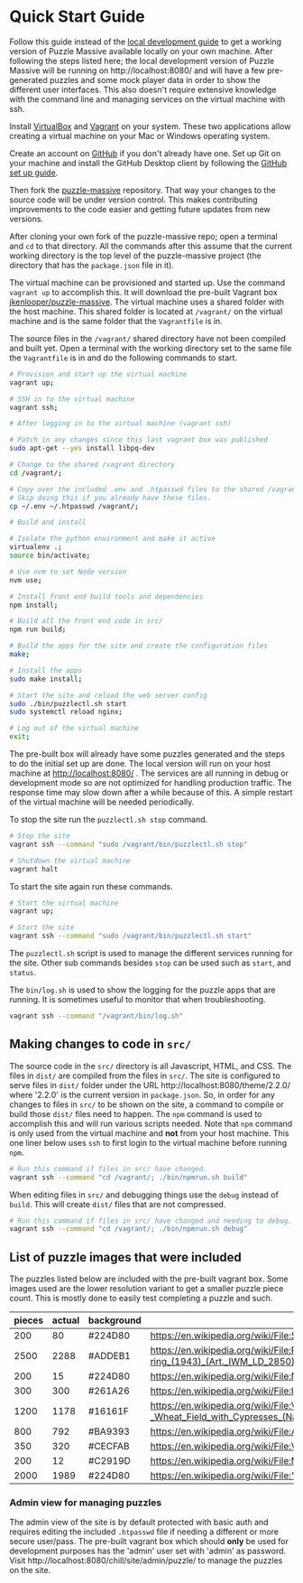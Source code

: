 # Quick Start Guide

Follow this guide instead of the [local development guide](development.md) to
get a working version of Puzzle Massive available locally on your own machine.
After following the steps listed here; the local development version of Puzzle
Massive will be running on http://localhost:8080/ and will have a few
pre-generated puzzles and some mock player data in order to show the different
user interfaces.  This also doesn't require extensive knowledge with the command
line and managing services on the virtual machine with ssh.

Install [VirtualBox](https://www.virtualbox.org/) and
[Vagrant](https://www.vagrantup.com/) on your system.  These two applications
allow creating a virtual machine on your Mac or Windows operating system.

Create an account on [GitHub](https://github.com/) if you don't already have
one.  Set up Git on your machine and install the GitHub Desktop client by
following the 
[GitHub set up guide](https://help.github.com/en/articles/set-up-git).

Then fork the [puzzle-massive](https://github.com/jkenlooper/puzzle-massive)
repository.  That way your changes to the source code will be under version
control.  This makes contributing improvements to the code easier and getting
future updates from new versions.

After cloning your own fork of the puzzle-massive repo; open a terminal and `cd`
to that directory.  All the commands after this assume that the current working
directory is the top level of the puzzle-massive project (the directory that has
the `package.json` file in it).

The virtual machine can be provisioned and started up.  Use the command
`vagrant up` to accomplish this.  It will download the pre-built Vagrant box
[jkenlooper/puzzle-massive](https://app.vagrantup.com/jkenlooper/boxes/puzzle-massive).
The virtual machine uses a shared folder with the host machine.  This shared
folder is located at `/vagrant/` on the virtual machine and is the same folder
that the `Vagrantfile` is in.

The source files in the `/vagrant/` shared directory have not been compiled and
built yet.  Open a terminal with the working directory set to the same file the
`Vagrantfile` is in and do the following commands to start.

```bash
# Provision and start up the virtual machine
vagrant up;

# SSH in to the virtual machine
vagrant ssh;
```

```bash
# After logging in to the virtual machine (vagrant ssh)

# Patch in any changes since this last vagrant box was published
sudo apt-get --yes install libpq-dev

# Change to the shared /vagrant directory
cd /vagrant/;

# Copy over the included .env and .htpasswd files to the shared /vagrant
# Skip doing this if you already have these files.
cp ~/.env ~/.htpasswd /vagrant/;

# Build and install

# Isolate the python environment and make it active
virtualenv .;
source bin/activate;

# Use nvm to set Node version 
nvm use;

# Install front end build tools and dependencies
npm install;

# Build all the front end code in src/
npm run build;

# Build the apps for the site and create the configuration files
make;

# Install the apps
sudo make install;

# Start the site and reload the web server config
sudo ./bin/puzzlectl.sh start
sudo systemctl reload nginx;

# Log out of the virtual machine
exit;
```

The pre-built box will already have some puzzles generated and the steps to do
the initial set up are done.  The local version will run on your host machine at
[http://localhost:8080/](http://localhost:8080/) .  The services are all running
in debug or development mode so are not optimized for handling production
traffic.  The response time may slow down after a while because of this.
A simple restart of the virtual machine will be needed periodically.

To stop the site run the `puzzlectl.sh stop` command.

```bash
# Stop the site
vagrant ssh --command "sudo /vagrant/bin/puzzlectl.sh stop"

# Shutdown the virtual machine
vagrant halt
```

To start the site again run these commands.

```bash
# Start the virtual machine
vagrant up;

# Start the site
vagrant ssh --command "sudo /vagrant/bin/puzzlectl.sh start"
```

The `puzzlectl.sh` script is used to manage the different services running for
the site.  Other sub commands besides `stop` can be used such as `start`, and
`status`.

The `bin/log.sh` is used to show the logging for the puzzle apps that are
running.  It is sometimes useful to monitor that when troubleshooting.

```bash
vagrant ssh --command "/vagrant/bin/log.sh"
```

## Making changes to code in `src/`

The source code in the `src/` directory is all Javascript, HTML, and CSS.  The
files in `dist/` are compiled from the files in `src/`.  The site is configured
to serve files in `dist/` folder under the URL
http://localhost:8080/theme/2.2.0/ where '2.2.0' is the current version in
`package.json`.  So, in order for any changes to files in `src/` to be shown on
the site, a command to compile or build those `dist/` files need to happen.  The
`npm` command is used to accomplish this and will run various scripts needed.
Note that `npm` command is only used from the virtual machine and **not** from
your host machine.  This one liner below uses `ssh` to first login to the
virtual machine before running `npm`.

```bash
# Run this command if files in src/ have changed.
vagrant ssh --command "cd /vagrant/; ./bin/npmrun.sh build" 
```

When editing files in `src/` and debugging things use the `debug` instead of
`build`.  This will create `dist/` files that are not compressed.

```bash
# Run this command if files in src/ have changed and needing to debug.
vagrant ssh --command "cd /vagrant/; ./bin/npmrun.sh debug" 
```

## List of puzzle images that were included

The puzzles listed below are included with the pre-built vagrant box.  Some
images used are the lower resolution variant to get a smaller puzzle piece
count.  This is mostly done to easily test completing a puzzle and such.

pieces | actual | background | link
------ | ------ | ---------- | ----
200 | 80 | #224D80 | https://en.wikipedia.org/wiki/File:SantaCruz-CuevaManos-P2210651b.jpg
2500 | 2288 | #ADDEB1 | https://en.wikipedia.org/wiki/File:Ruby_Loftus_screwing_a_Breech-ring_(1943)_(Art._IWM_LD_2850).jpg
200 | 15 | #224D80 | https://en.wikipedia.org/wiki/File:Nighthawks_by_Edward_Hopper_1942.jpg
300 | 300 | #261A26 | https://en.wikipedia.org/wiki/File:Irises-Vincent_van_Gogh.jpg
1200 | 1178 | #16161F | https://en.wikipedia.org/wiki/File:Vincent_van_Gogh_-_Wheat_Field_with_Cypresses_(National_Gallery_version).jpg
800 | 792 | #BA9393 | https://en.wikipedia.org/wiki/File:Albert_Bierstadt_-_The_Rocky_Mountains,_Lander%27s_Peak.jpg
350 | 320 | #CECFAB | https://en.wikipedia.org/wiki/File:Van_Gogh_-_Starry_Night_-_Google_Art_Project.jpg
200 | 12 | #C2919D | https://en.wikipedia.org/wiki/File:Meisje_met_de_parel.jpg
2000 | 1989 | #224D80 | https://en.wikipedia.org/wiki/File:%22The_School_of_Athens%22_by_Raffaello_Sanzio_da_Urbino.jpg

### Admin view for managing puzzles

The admin view of the site is by default protected with basic auth and requires
editing the included `.htpasswd` file if needing a different or more secure
user/pass.  The pre-built vagrant box which should **only** be used for
development purposes has the 'admin' user set with 'admin' as password.  Visit
http://localhost:8080/chill/site/admin/puzzle/ to manage the puzzles on the
site.
